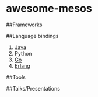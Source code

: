 awesome-mesos
=============

##Frameworks

##Language bindings

1. [Java](http://mesos.apache.org/api/latest/java/)
2. Python
3. [Go](https://github.com/mesos/mesos-go)
4. [Erlang](https://github.com/mdevilliers/erlang-mesos)

##Tools

##Talks/Presentations

